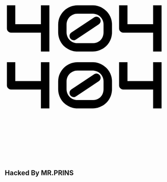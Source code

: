 <html>
<head>
<title>Hacked By MR.PRINS</title>  
<link rel="icon" type="image/png" href="https://nathanprinsley-files.prinsh.com/data-1/images/NathanPrinsley-AnonymousLogo-compressed.jpg"/> 
 
 
 
 
 
 
 
 <meta property="og:image" content="https://nathanprinsley-files.prinsh.com/data-1/images/NathanPrinsley-AnonymousLogo-compressed.jpg"/> 
  
 
 
 
 
 
 <meta name='description' content='Hacked By MR.PRINS'/> 
 
 
 
 
 
 
 
 <meta name='keywords' content='Hacked By MR.PRINS'/> 
 
 
 
 
 
 
 
 <meta name='author' content='HAXOR'/> 
  
  
  
  
  
<link rel="stylesheet" href="https://nathanprinsley-files.prinsh.com/data-1/css/deface(02-01).css"/>
  
</head>
<body>
  
<div></div>  
<svg id="svgWrap_2" xmlns="http://www.w3.org/2000/svg" x="0px" y="0px" viewBox="0 0 700 250">  
  <g>  
    <path id="id3_2" d="M195.7 232.67h-37.1V149.7H27.76c-2.64 0-5.1-.5-7.36-1.49-2.27-.99-4.23-2.31-5.88-3.96-1.65-1.65-2.95-3.61-3.89-5.88s-1.42-4.67-1.42-7.22V29.62h36.82v82.98H158.6V29.62h37.1v203.05z"/>  
    <path id="id2_2" d="M470.69 147.71c0 8.31-1.06 16.17-3.19 23.58-2.12 7.41-5.12 14.28-8.99 20.6-3.87 6.33-8.45 11.99-13.74 16.99-5.29 5-11.07 9.28-17.35 12.81a85.146 85.146 0 0 1-20.04 8.14 83.637 83.637 0 0 1-21.67 2.83H319.3c-7.46 0-14.73-.94-21.81-2.83-7.08-1.89-13.76-4.6-20.04-8.14a88.292 88.292 0 0 1-17.35-12.81c-5.29-5-9.84-10.67-13.66-16.99-3.82-6.32-6.8-13.19-8.92-20.6-2.12-7.41-3.19-15.27-3.19-23.58v-33.13c0-12.46 2.34-23.88 7.01-34.27 4.67-10.38 10.92-19.33 18.76-26.83 7.83-7.5 16.87-13.36 27.12-17.56 10.24-4.2 20.93-6.3 32.07-6.3h66.41c7.36 0 14.58.94 21.67 2.83 7.08 1.89 13.76 4.6 20.04 8.14a88.292 88.292 0 0 1 17.35 12.81c5.29 5 9.86 10.67 13.74 16.99 3.87 6.33 6.87 13.19 8.99 20.6 2.13 7.41 3.19 15.27 3.19 23.58v33.14zm-37.1-33.13c0-7.27-1.32-13.88-3.96-19.82-2.64-5.95-6.16-11.04-10.55-15.29-4.39-4.25-9.46-7.5-15.22-9.77-5.76-2.27-11.8-3.35-18.13-3.26h-66.41c-6.14-.09-12.11.97-17.91 3.19-5.81 2.22-10.95 5.43-15.44 9.63-4.48 4.2-8.07 9.3-10.76 15.29-2.69 6-4.04 12.67-4.04 20.04v33.13c0 7.36 1.32 14.02 3.96 19.97 2.64 5.95 6.18 11.02 10.62 15.22 4.44 4.2 9.56 7.43 15.36 9.7 5.8 2.27 11.87 3.35 18.2 3.26h66.41c7.27 0 13.85-1.2 19.75-3.61s10.93-5.73 15.08-9.98 7.36-9.32 9.63-15.22c2.27-5.9 3.4-12.34 3.4-19.33v-33.15zm-16-26.91a17.89 17.89 0 0 1 2.83 6.73c.47 2.41.47 4.77 0 7.08-.47 2.31-1.39 4.48-2.76 6.51-1.37 2.03-3.14 3.75-5.31 5.17l-99.4 66.41c-1.61 1.23-3.26 2.08-4.96 2.55-1.7.47-3.45.71-5.24.71-3.02 0-5.9-.71-8.64-2.12-2.74-1.42-4.96-3.44-6.66-6.09a17.89 17.89 0 0 1-2.83-6.73c-.47-2.41-.5-4.77-.07-7.08.43-2.31 1.3-4.48 2.62-6.51 1.32-2.03 3.07-3.75 5.24-5.17l99.69-66.41a17.89 17.89 0 0 1 6.73-2.83c2.41-.47 4.77-.47 7.08 0 2.31.47 4.48 1.37 6.51 2.69 2.03 1.32 3.75 3.02 5.17 5.09z"/>  
    <path id="id1_2" d="M688.33 232.67h-37.1V149.7H520.39c-2.64 0-5.1-.5-7.36-1.49-2.27-.99-4.23-2.31-5.88-3.96-1.65-1.65-2.95-3.61-3.89-5.88s-1.42-4.67-1.42-7.22V29.62h36.82v82.98h112.57V29.62h37.1v203.05z"/>  
  </g>  
</svg>  
<svg id="svgWrap_1" xmlns="http://www.w3.org/2000/svg" x="0px" y="0px" viewBox="0 0 700 250">  
  <g>  
    <path id="id3_1" d="M195.7 232.67h-37.1V149.7H27.76c-2.64 0-5.1-.5-7.36-1.49-2.27-.99-4.23-2.31-5.88-3.96-1.65-1.65-2.95-3.61-3.89-5.88s-1.42-4.67-1.42-7.22V29.62h36.82v82.98H158.6V29.62h37.1v203.05z"/>  
    <path id="id2_1" d="M470.69 147.71c0 8.31-1.06 16.17-3.19 23.58-2.12 7.41-5.12 14.28-8.99 20.6-3.87 6.33-8.45 11.99-13.74 16.99-5.29 5-11.07 9.28-17.35 12.81a85.146 85.146 0 0 1-20.04 8.14 83.637 83.637 0 0 1-21.67 2.83H319.3c-7.46 0-14.73-.94-21.81-2.83-7.08-1.89-13.76-4.6-20.04-8.14a88.292 88.292 0 0 1-17.35-12.81c-5.29-5-9.84-10.67-13.66-16.99-3.82-6.32-6.8-13.19-8.92-20.6-2.12-7.41-3.19-15.27-3.19-23.58v-33.13c0-12.46 2.34-23.88 7.01-34.27 4.67-10.38 10.92-19.33 18.76-26.83 7.83-7.5 16.87-13.36 27.12-17.56 10.24-4.2 20.93-6.3 32.07-6.3h66.41c7.36 0 14.58.94 21.67 2.83 7.08 1.89 13.76 4.6 20.04 8.14a88.292 88.292 0 0 1 17.35 12.81c5.29 5 9.86 10.67 13.74 16.99 3.87 6.33 6.87 13.19 8.99 20.6 2.13 7.41 3.19 15.27 3.19 23.58v33.14zm-37.1-33.13c0-7.27-1.32-13.88-3.96-19.82-2.64-5.95-6.16-11.04-10.55-15.29-4.39-4.25-9.46-7.5-15.22-9.77-5.76-2.27-11.8-3.35-18.13-3.26h-66.41c-6.14-.09-12.11.97-17.91 3.19-5.81 2.22-10.95 5.43-15.44 9.63-4.48 4.2-8.07 9.3-10.76 15.29-2.69 6-4.04 12.67-4.04 20.04v33.13c0 7.36 1.32 14.02 3.96 19.97 2.64 5.95 6.18 11.02 10.62 15.22 4.44 4.2 9.56 7.43 15.36 9.7 5.8 2.27 11.87 3.35 18.2 3.26h66.41c7.27 0 13.85-1.2 19.75-3.61s10.93-5.73 15.08-9.98 7.36-9.32 9.63-15.22c2.27-5.9 3.4-12.34 3.4-19.33v-33.15zm-16-26.91a17.89 17.89 0 0 1 2.83 6.73c.47 2.41.47 4.77 0 7.08-.47 2.31-1.39 4.48-2.76 6.51-1.37 2.03-3.14 3.75-5.31 5.17l-99.4 66.41c-1.61 1.23-3.26 2.08-4.96 2.55-1.7.47-3.45.71-5.24.71-3.02 0-5.9-.71-8.64-2.12-2.74-1.42-4.96-3.44-6.66-6.09a17.89 17.89 0 0 1-2.83-6.73c-.47-2.41-.5-4.77-.07-7.08.43-2.31 1.3-4.48 2.62-6.51 1.32-2.03 3.07-3.75 5.24-5.17l99.69-66.41a17.89 17.89 0 0 1 6.73-2.83c2.41-.47 4.77-.47 7.08 0 2.31.47 4.48 1.37 6.51 2.69 2.03 1.32 3.75 3.02 5.17 5.09z"/>  
    <path id="id1_1" d="M688.33 232.67h-37.1V149.7H520.39c-2.64 0-5.1-.5-7.36-1.49-2.27-.99-4.23-2.31-5.88-3.96-1.65-1.65-2.95-3.61-3.89-5.88s-1.42-4.67-1.42-7.22V29.62h36.82v82.98h112.57V29.62h37.1v203.05z"/>  
  </g>  
</svg>  
  
<svg>  
  <defs>  
    <filter id="glow">  
      <fegaussianblur class="blur" result="coloredBlur" stddeviation="4"></fegaussianblur>  
      <femerge>  
        <femergenode in="coloredBlur"></femergenode>  
        <femergenode in="SourceGraphic"></femergenode>  
      </femerge>  
    </filter>  
  </defs>  
</svg>  
 <h2>Hacked By MR.PRINS</h2>
 <audio src="https://nathanprinsley-files.prinsh.com/data-1/mp3/why-do-i.mp3" loop="1" autoplay="1"></audio>
</body>
</html>
